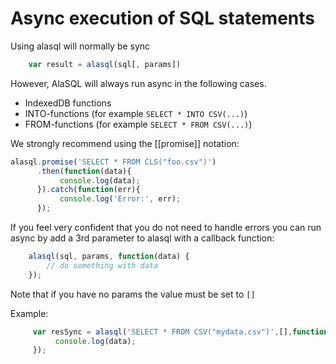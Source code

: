 # Async execution of SQL statements

Using alasql will normally be sync
```js
    var result = alasql(sql[, params])
```

However, AlaSQL will always run async in the following cases. 
* IndexedDB functions
* INTO-functions (for example `SELECT * INTO CSV(...)`)
* FROM-functions  (for example `SELECT * FROM CSV(...)`)

We strongly recommend using the [[promise]] notation:

```js
alasql.promise('SELECT * FROM CLS("foo.csv")')
      .then(function(data){
           console.log(data);
      }).catch(function(err){
           console.log('Error:', err);
      });
```

If you feel very confident that you do not need to handle errors you can run async by add a 3rd parameter to alasql with a callback function:
```js
	alasql(sql, params, function(data) {
		// do something with data
	});
```
Note that if you have no params the value must be set to `[]`

Example:
```js
     var resSync = alasql('SELECT * FROM CSV("mydata.csv")',[],function(data){
          console.log(data);
     });
```

